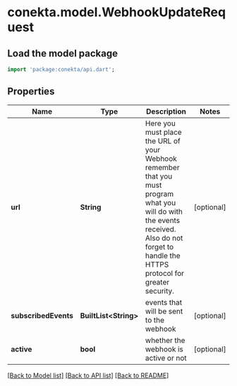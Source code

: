 # conekta.model.WebhookUpdateRequest

## Load the model package
```dart
import 'package:conekta/api.dart';
```

## Properties
Name | Type | Description | Notes
------------ | ------------- | ------------- | -------------
**url** | **String** | Here you must place the URL of your Webhook remember that you must program what you will do with the events received. Also do not forget to handle the HTTPS protocol for greater security. | [optional] 
**subscribedEvents** | **BuiltList&lt;String&gt;** | events that will be sent to the webhook | [optional] 
**active** | **bool** | whether the webhook is active or not | [optional] 

[[Back to Model list]](../README.md#documentation-for-models) [[Back to API list]](../README.md#documentation-for-api-endpoints) [[Back to README]](../README.md)


